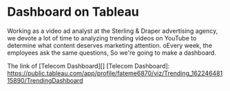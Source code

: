# Dashboard on Tableau

Working as a video ad analyst at the Sterling & Draper advertising agency, we devote a lot of time to analyzing
trending videos on YouTube to determine what content deserves marketing attention.
oEvery week, the employees ask the same questions, So we're going to make a dashboard.

The link of [Telecom Dashboard][]
[Telecom Dashboard]: https://public.tableau.com/app/profile/fateme6870/viz/Trending_16224648115890/TrendingDashboard
